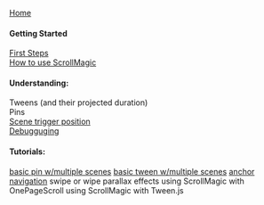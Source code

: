 [Home](https://github.com/janpaepke/ScrollMagic/wiki)

#### Getting Started
[First Steps](./Getting-Started-:-First-Steps)  
[How to use ScrollMagic](./Getting-Started-:-How-to-use-ScrollMagic)  

#### Understanding:
Tweens (and their projected duration)  
Pins  
[Scene trigger position](./Understanding-:-The-scene-trigger-position)  
[Debugguging](./Understanding-:-Debugging)  

#### Tutorials:
[basic pin w/multiple scenes](./Tutorial-:-Basic-Pin)
[basic tween w/multiple scenes](./Tutorial-:-Basic-Tween)
[anchor navigation](./Tutorial-:-Anchor-Navigation)
swipe or wipe
parallax effects
using ScrollMagic with OnePageScroll
using ScrollMagic with Tween.js